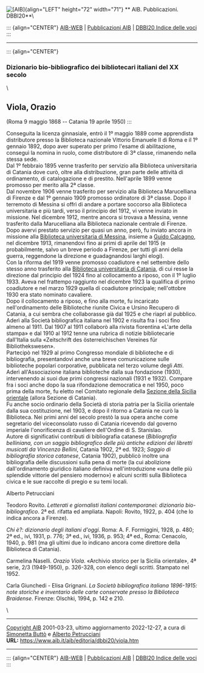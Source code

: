 ![\[AIB\]](/aib/wi/aibv72.gif){align="LEFT" height="72" width="71"}
** AIB. Pubblicazioni. DBBI20**\

::: {align="CENTER"}
[AIB-WEB](/) \| [Pubblicazioni AIB](/pubblicazioni/) \| [DBBI20 Indice
delle voci](dbbi20.htm)
:::

------------------------------------------------------------------------

::: {align="CENTER"}
### Dizionario bio-bibliografico dei bibliotecari italiani del XX secolo

\

## Viola, Orazio

(Roma 9 maggio 1868 -- Catania 19 aprile 1950)
:::

Conseguita la licenza ginnasiale, entrò il 1º maggio 1889 come
apprendista distributore presso la Biblioteca nazionale Vittorio
Emanuele II di Roma e il 1º gennaio 1892, dopo aver superato per primo
l\'esame di abilitazione, conseguì la nomina in ruolo, come distributore
di 3ª classe, rimanendo nella stessa sede.\
Dal 1º febbraio 1895 venne trasferito per servizio alla Biblioteca
universitaria di Catania dove curò, oltre alla distribuzione, gran parte
delle attività di ordinamento, di catalogazione e di prestito.
Nell\'aprile 1899 venne promosso per merito alla 2ª classe.\
Dal novembre 1906 venne trasferito per servizio alla Biblioteca
Marucelliana di Firenze e dal 1º gennaio 1909 promosso ordinatore di 3ª
classe. Dopo il terremoto di Messina si offrì di andare a portare
soccorso alla Biblioteca universitaria e più tardi, verso il principio
del 1912, vi venne inviato in missione. Nel dicembre 1912, mentre ancora
si trovava a Messina, venne trasferito dalla Marucelliana alla
Biblioteca nazionale centrale di Firenze. Dopo avervi prestato servizio
per quasi un anno, però, fu inviato ancora in missione alla [Biblioteca
universitaria di Messina](/aib/stor/teche/me-uni.htm), insieme a [Guido
Calcagno](calcagno.htm), nel dicembre 1913, rimanendovi fino ai primi di
aprile del 1915 (e probabilmente, salvo un breve periodo a Firenze, per
tutti gli anni della guerra, reggendone la direzione e guadagnandosi
larghi elogi).\
Con la riforma del 1919 venne promosso coadiutore e nel settembre dello
stesso anno trasferito alla [Biblioteca universitaria di
Catania](/aib/stor/teche/ct-uni.htm), di cui resse la direzione dal
principio del 1924 fino al collocamento a riposo, con il 1º luglio 1933.
Aveva nel frattempo raggiunto nel dicembre 1923 la qualifica di primo
coadiutore e nel marzo 1929 quella di coadiutore principale;
nell\'ottobre 1930 era stato nominato cavaliere.\
Dopo il collocamento a riposo, e fino alla morte, fu incaricato
nell\'ordinamento delle Biblioteche riunite Civica e Ursino Recupero di
Catania, a cui sembra che collaborasse già dal 1925 e che riaprì al
pubblico.\
Aderì alla Società bibliografica italiana nel 1902 e risulta fra i soci
fino almeno al 1911. Dal 1907 al 1911 collaborò alla rivista fiorentina
«L\'arte della stampa» e dal 1910 al 1912 tenne una rubrica di notizie
bibliotecarie dall\'Italia sulla «Zeitschrift des österreichischen
Vereines für Bibliothekswesen».\
Partecipò nel 1929 al primo Congresso mondiale di biblioteche e di
bibliografia, presentandovi anche una breve comunicazione sulle
biblioteche popolari corporative, pubblicata nel terzo volume degli
*Atti*. Aderì all\'Associazione italiana biblioteche dalla sua
fondazione (1930), intervenendo ai suoi due primi congressi nazionali
(1931 e 1932). Compare fra i soci anche dopo la sua rifondazione
democratica e nel 1950, poco prima della morte, fu eletto nel Comitato
regionale della [Sezione della Sicilia
orientale](/aib/stor/sezioni/sic-or.htm) (allora Sezione di Catania).\
Fu anche socio ordinario della Società di storia patria per la Sicilia
orientale dalla sua costituzione, nel 1903, e dopo il ritorno a Catania
ne curò la Biblioteca. Nei primi anni del secolo prestò la sua opera
anche come segretario del viceconsolato russo di Catania ricevendo dal
governo imperiale l\'onorificenza di cavaliere dell\'Ordine di S.
Stanislao.\
Autore di significativi contributi di bibliografia catanese
(*Bibliografia belliniana, con un saggio bibliografico delle più antiche
edizioni dei libretti musicati da Vincenzo Bellini*, Catania 1902, 2ª
ed. 1923; *Saggio di bibliografia storica catanese*, Catania 1902),
pubblicò inoltre una bibliografia delle discussioni sulla pena di morte
(la cui abolizione dall\'ordinamento giuridico italiano definiva
nell\'introduzione «una delle più splendide vittorie del pensiero
moderno») e alcuni scritti sulla Biblioteca civica e le sue raccolte di
pregio e su temi locali.

Alberto Petrucciani

Teodoro Rovito. *Letterati e giornalisti italiani contemporanei:
dizionario bio-bibliografico*. 2ª ed. rifatta ed ampliata. Napoli:
Rovito, 1922, p. 404 (che lo indica ancora a Firenze).

*Chi è?: dizionario degli italiani d\'oggi*. Roma: A. F. Formiggini,
1928, p. 480; 2ª ed., ivi, 1931, p. 776; 3ª ed., ivi, 1936, p. 953; 4ª
ed., Roma: Cenacolo, 1940, p. 981 (ma gli ultimi due lo indicano ancora
come direttore della Biblioteca di Catania).

Carmelina Naselli. *Orazio Viola*. «Archivio storico per la Sicilia
orientale», 4ª serie, 2/3 (1949-1950), p. 326-328, con elenco degli
scritti. Stampato nel 1952.

Carla Giunchedi - Elisa Grignani. *La Società bibliografica italiana
1896-1915: note storiche e inventario delle carte conservate presso la
Biblioteca Braidense*. Firenze: Olschki, 1994, p. 142 e 210.

\

------------------------------------------------------------------------

[Copyright AIB](/su-questo-sito/dichiarazione-di-copyright-aib-web/)
2001-03-23, ultimo aggiornamento 2022-12-27, a cura di [Simonetta
Buttò](/aib/redazione3.htm) e [Alberto
Petrucciani](/su-questo-sito/redazione-aib-web/)\
**URL:** https://www.aib.it/aib/editoria/dbbi20/viola.htm

------------------------------------------------------------------------

::: {align="CENTER"}
[AIB-WEB](/) \| [Pubblicazioni AIB](/pubblicazioni/) \| [DBBI20 Indice
delle voci](dbbi20.htm)
:::
